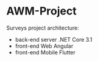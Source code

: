 # AWM-Project
Surveys project architecture:
 - back-end server     .NET Core 3.1
 - front-end Web         Angular
 - front-end Mobile      Flutter
